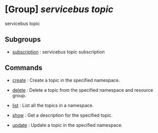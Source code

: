 # [Group] _servicebus topic_

servicebus topic

## Subgroups

- [subscription](/Commands/servicebus/topic/subscription/readme.md)
: servicebus topic subscription

## Commands

- [create](/Commands/servicebus/topic/_create.md)
: Create a topic in the specified namespace.

- [delete](/Commands/servicebus/topic/_delete.md)
: Delete a topic from the specified namespace and resource group.

- [list](/Commands/servicebus/topic/_list.md)
: List all the topics in a namespace.

- [show](/Commands/servicebus/topic/_show.md)
: Get a description for the specified topic.

- [update](/Commands/servicebus/topic/_update.md)
: Update a topic in the specified namespace.
